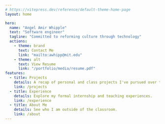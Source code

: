```yaml
---
# https://vitepress.dev/reference/default-theme-home-page
layout: home

hero:
  name: "Angel Amir Whipple"
  text: "Software engineer"
  tagline: "Committed to reforming culture through technology"
  actions:
    - theme: brand 
      text: Contact Me
      link: "mailto:awhipp@mit.edu"
    - theme: alt
      text: View Resume
      link: "/portfolio/media/resume.pdf"
features:
  - title: Projects
    details: A recap of personal and class projects I've pursued over the years.
    link: /projects
  - title: Experience
    details: Explore my formal internship and teaching experiences.
    link: /experience
  - title: About Me
    details: See who I am outside of the classroom.
    link: /about
---
```

